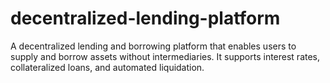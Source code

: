 # decentralized-lending-platform
A decentralized lending and borrowing platform that enables users to supply and borrow assets without intermediaries. It supports interest rates, collateralized loans, and automated liquidation.
